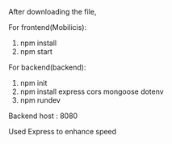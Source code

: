 After downloading the file,

For frontend(Mobilicis):

1) npm install
2) npm start

For backend(backend):

1) npm init
2) npm install express cors mongoose dotenv
3) npm rundev

Backend host : 8080

Used Express to enhance speed
